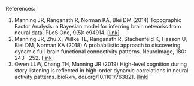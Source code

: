 References:
1. Manning JR, Ranganath R, Norman KA, Blei DM (2014) Topographic Factor Analysis: a Bayesian model for inferring brain networks from neural data.  PLoS One, 9(5): e94914.  [[link](https://doi.org/10.1371/journal.pone.0094914)]
2. Manning JR, Zhu X, Willke TL, Ranganath R, Stachenfeld K, Hasson U, Blei DM, Norman KA (2018) A probabilistic approach to discovering dynamic full-brain functional connectivity patterns.  NeuroImage, 180: 243--252.  [[link](https://www.sciencedirect.com/science/article/abs/pii/S1053811918300715)]
3. Owen LLW, Chang TH, Manning JR (2019) High-level cognition during story listening is reflected in high-order dynamic correlations in neural activity patterns.  bioRxiv, doi.org/10.1101/763821.  [[link](https://www.biorxiv.org/content/10.1101/763821v1.full.pdf)]